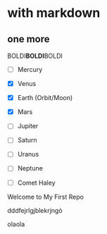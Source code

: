 # with markdown
  
## one more

BOLDI**BOLDI**BOLDI

- [ ] Mercury
- [x] Venus
- [x] Earth (Orbit/Moon)
- [x] Mars
- [ ] Jupiter
- [ ] Saturn
- [ ] Uranus
- [ ] Neptune
- [ ] Comet Haley



Welcome to My First Repo

dddfejrlgjblekrjngò

olaola
